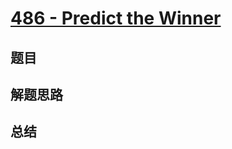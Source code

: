 # [486 - Predict the Winner](https://leetcode.com/problems/predict-the-winner/)

## 题目


## 解题思路


## 总结


